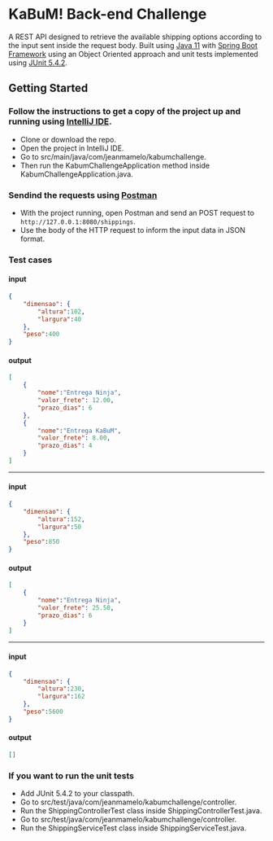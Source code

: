 # KaBuM! Back-end Challenge
 
 A REST API designed to retrieve the available shipping options according to the input sent inside the request body. Built using [Java 11](https://www.oracle.com/br/java/technologies/javase-jdk11-downloads.html) with [Spring Boot Framework](https://spring.io/) using an Object Oriented approach and unit tests implemented using [JUnit 5.4.2](https://junit.org/junit5/).

## Getting Started

### Follow the instructions to get a copy of the project up and running using [IntelliJ IDE](https://www.jetbrains.com/pt-br/idea/).

- Clone or download the repo.
- Open the project in IntelliJ IDE.
- Go to src/main/java/com/jeanmamelo/kabumchallenge.
- Then run the KabumChallengeApplication method inside KabumChallengeApplication.java.

### Sendind the requests using [Postman](https://www.postman.com/)

- With the project running, open Postman and send an POST request to `http://127.0.0.1:8080/shippings`.
- Use the body of the HTTP request to inform the input data in JSON format.

### Test cases

#### input

```json
{
    "dimensao": {
        "altura":102,
        "largura":40
    },
    "peso":400
}
```

#### output

```json
[
    {
        "nome":"Entrega Ninja",
        "valor_frete": 12.00,
        "prazo_dias": 6
    },
    {
        "nome":"Entrega KaBuM",
        "valor_frete": 8.00,
        "prazo_dias": 4
	}
]
```

---

#### input

```json
{
    "dimensao": {
        "altura":152,
        "largura":50
    },
    "peso":850
}
```

#### output

```json
[
    {
        "nome":"Entrega Ninja",
        "valor_frete": 25.50,
        "prazo_dias": 6
    }
]
```

---

#### input

```json
{
    "dimensao": {
        "altura":230,
        "largura":162
    },
    "peso":5600
}
```

#### output

```json
[]
```

### If you want to run the unit tests
- Add JUnit 5.4.2 to your classpath.
- Go to src/test/java/com/jeanmamelo/kabumchallenge/controller.
- Run the ShippingControllerTest class inside ShippingControllerTest.java.
- Go to src/test/java/com/jeanmamelo/kabumchallenge/controller.
- Run the ShippingServiceTest class inside ShippingServiceTest.java.